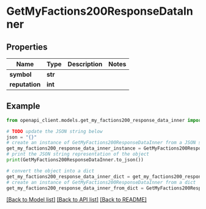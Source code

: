 # GetMyFactions200ResponseDataInner


## Properties

Name | Type | Description | Notes
------------ | ------------- | ------------- | -------------
**symbol** | **str** |  | 
**reputation** | **int** |  | 

## Example

```python
from openapi_client.models.get_my_factions200_response_data_inner import GetMyFactions200ResponseDataInner

# TODO update the JSON string below
json = "{}"
# create an instance of GetMyFactions200ResponseDataInner from a JSON string
get_my_factions200_response_data_inner_instance = GetMyFactions200ResponseDataInner.from_json(json)
# print the JSON string representation of the object
print(GetMyFactions200ResponseDataInner.to_json())

# convert the object into a dict
get_my_factions200_response_data_inner_dict = get_my_factions200_response_data_inner_instance.to_dict()
# create an instance of GetMyFactions200ResponseDataInner from a dict
get_my_factions200_response_data_inner_from_dict = GetMyFactions200ResponseDataInner.from_dict(get_my_factions200_response_data_inner_dict)
```
[[Back to Model list]](../README.md#documentation-for-models) [[Back to API list]](../README.md#documentation-for-api-endpoints) [[Back to README]](../README.md)


